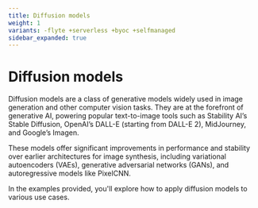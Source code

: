 ```yaml
---
title: Diffusion models
weight: 1
variants: -flyte +serverless +byoc +selfmanaged
sidebar_expanded: true
---
```


# Diffusion models

Diffusion models are a class of generative models widely used in image generation
and other computer vision tasks. They are at the forefront of generative AI,
powering popular text-to-image tools such as Stability AI’s Stable Diffusion,
OpenAI’s DALL-E (starting from DALL-E 2), MidJourney, and Google’s Imagen.

These models offer significant improvements in performance and stability over earlier
architectures for image synthesis, including variational autoencoders (VAEs),
generative adversarial networks (GANs), and autoregressive models like PixelCNN.

In the examples provided, you'll explore how to apply diffusion models to various use cases.